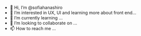 - 👋 Hi, I’m @sofiahanashiro
- 👀 I’m interested in UX, UI and learning more about front end...
- 🌱 I’m currently learning ...
- 💞️ I’m looking to collaborate on ...
- 📫 How to reach me ...

<!---
sofiahanashiro/sofiahanashiro is a ✨ special ✨ repository because its `README.md` (this file) appears on your GitHub profile.
You can click the Preview link to take a look at your changes.
--->
